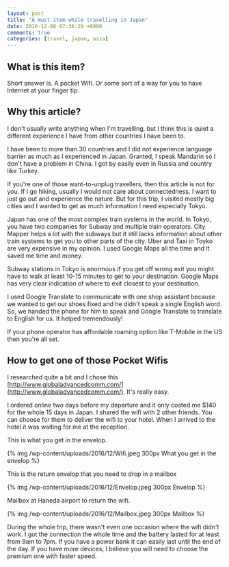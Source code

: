 ```yaml
---
layout: post
title: "A must item while travelling in Japan"
date: 2016-12-06 07:36:29 +0900
comments: true
categories: [travel, japan, asia]
---
```


## What is this item?
Short answer is. A pocket Wifi. Or some sort of a way for you to have Internet at your finger tip. 

## Why this article?
I don't usually write anything when I'm travelling, but I think this is quiet a different experience I have from other countries I have been to. 

I have been to more than 30 countries and I did not experience language barrier as much as I experienced in Japan. Granted, I speak Mandarin so I don't have a problem in China. I got by easily even in Russia and country like Turkey.

If you're one of those want-to-unplug travellers, then this article is not for you. If I go hiking, usually I would not care about connectedness. I want to just go out and experience the nature. But for this trip, I visited mostly big cities and I wanted to get as much information I need especially Tokyo.

Japan has one of the most complex train systems in the world. In Tokyo, you have two companies for Subway and multiple train operators. City Mapper helps a lot with the subways but it still lacks information about other train systems to get you to other parts of the city. Uber and Taxi in Toyko are very expensive in my opinion. I used Google Maps all the time and it saved me time and money.

Subway stations in Tokyo is enormous if you get off wrong exit you might have to walk at least 10-15 minutes to get to your destination. Google Maps has very clear indication of where to exit closest to your destination. 

I used Google Translate to communicate with one shop assistant because we wanted to get our shoes fixed and he didn't speak a single English word. So, we handed the phone for him to speak and Google Translate to translate to English for us. It helped tremendously!

If your phone operator has affordable roaming option like T-Mobile in the US then you're all set.

## How to get one of those Pocket Wifis
I researched quite a bit and I chose this [http://www.globaladvancedcomm.com/](http://www.globaladvancedcomm.com/). It's really easy.

I ordered online two days before my departure and it only costed me $140 for the whole 15 days in Japan. I shared the wifi with 2 other friends. You can choose for them to deliver the wifi to your hotel. When I arrived to the hotel it was waiting for me at the reception.

This is what you get in the envelop.

{% img /wp-content/uploads/2016/12/Wifi.jpeg 300px What you get in the envelop %}

This is the return envelop that you need to drop in a mailbox

{% img /wp-content/uploads/2016/12/Envelop.jpeg 300px Envelop %}

Mailbox at Haneda airport to return the wifi. 

{% img /wp-content/uploads/2016/12/Mailbox.jpeg 300px Mailbox %}

During the whole trip, there wasn't even one occasion where the wifi didn't work. I got the connection the whole time and the battery lasted for at least from 9am to 7pm. If you have a power bank it can easily last until the end of the day. If you have more devices, I believe you will need to choose the premium one with faster speed.
